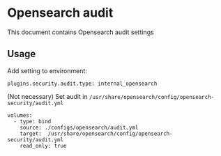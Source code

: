 # Opensearch audit

This document contains Opensearch audit settings

## Usage

Add setting to environment:

    plugins.security.audit.type: internal_opensearch

(Not necessary) Set audit in `/usr/share/opensearch/config/opensearch-security/audit.yml`

```
volumes:
  - type: bind
    source: ./configs/opensearch/audit.yml
    target:  /usr/share/opensearch/config/opensearch-security/audit.yml
    read_only: true
```
